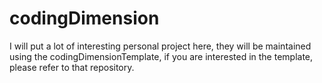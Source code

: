 # codingDimension

I will put a lot of interesting personal project here, they will be maintained using the codingDimensionTemplate, if you are interested in the template, please refer to that repository.
